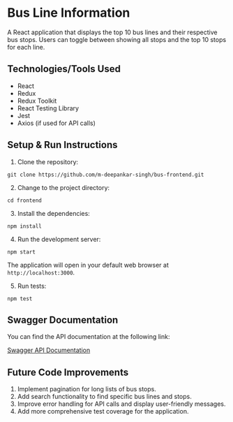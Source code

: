 # Bus Line Information

A React application that displays the top 10 bus lines and their respective bus stops. Users can toggle between showing all stops and the top 10 stops for each line.

## Technologies/Tools Used

- React
- Redux
- Redux Toolkit
- React Testing Library
- Jest
- Axios (if used for API calls)

## Setup & Run Instructions

1. Clone the repository:

`git clone https://github.com/m-deepankar-singh/bus-frontend.git`


2. Change to the project directory:

`cd frontend`


3. Install the dependencies:

`npm install`


4. Run the development server:

`npm start`



The application will open in your default web browser at `http://localhost:3000`.

5. Run tests:

`npm test`



## Swagger Documentation

You can find the API documentation at the following link:

[Swagger API Documentation](`http://3.22.116.126:9091/swagger-ui.html#/`)

## Future Code Improvements

1. Implement pagination for long lists of bus stops.
2. Add search functionality to find specific bus lines and stops.
3. Improve error handling for API calls and display user-friendly messages.
4. Add more comprehensive test coverage for the application.





